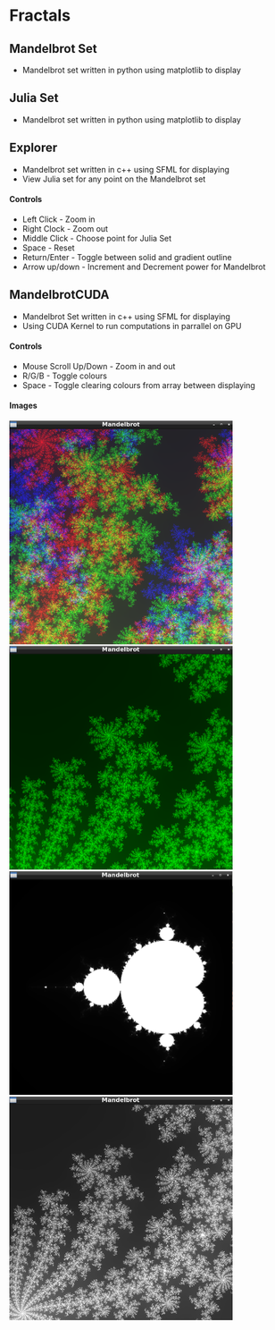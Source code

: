 # Fractals
## Mandelbrot Set <br>
- Mandelbrot set written in python using matplotlib to display

## Julia Set <br>
- Mandelbrot set written in python using matplotlib to display

## Explorer <br>
- Mandelbrot set written in c++ using SFML for displaying
- View Julia set for any point on the Mandelbrot set
#### Controls
- Left Click - Zoom in
- Right Clock - Zoom out
- Middle Click - Choose point for Julia Set
- Space - Reset
- Return/Enter - Toggle between solid and gradient outline
- Arrow up/down - Increment and Decrement power for Mandelbrot

## MandelbrotCUDA
- Mandelbrot Set written in c++ using SFML for displaying
- Using CUDA Kernel to run computations in parrallel on GPU
#### Controls
- Mouse Scroll Up/Down - Zoom in and out
- R/G/B - Toggle colours
- Space - Toggle clearing colours from array between displaying
#### Images
<p float="left">
  <img src="https://github.com/MattR2718/Fractals/blob/main/MandelbrotCUDA/img/coloursMandelbrot.png" width="400" height="400"/>
  <img src="https://github.com/MattR2718/Fractals/blob/main/MandelbrotCUDA/img/greenMandelbrot.png" width="400" height="400"/>
  <img src="https://github.com/MattR2718/Fractals/blob/main/MandelbrotCUDA/img/mandelbrot.png" width="400" height="400"/>
  <img src="https://github.com/MattR2718/Fractals/blob/main/MandelbrotCUDA/img/mandelbrotZoom.png" width="400" height="400"/>
</p>
